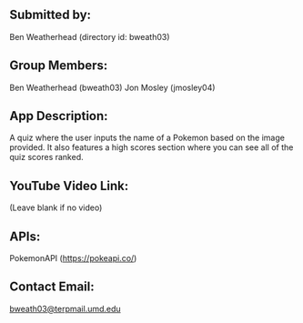 ## Submitted by:

Ben Weatherhead (directory id: bweath03)

## Group Members:

Ben Weatherhead (bweath03)
Jon Mosley (jmosley04)

## App Description:

A quiz where the user inputs the name of a Pokemon based on the image provided. It also features a high scores section where you can see all of the quiz scores ranked.

## YouTube Video Link:

 (Leave blank if no video)

## APIs:

PokemonAPI (https://pokeapi.co/)

## Contact Email:

bweath03@terpmail.umd.edu